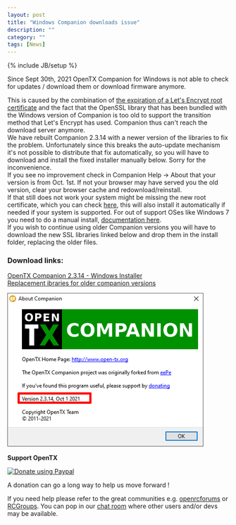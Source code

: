```yaml
---
layout: post
title: "Windows Companion downloads issue"
description: ""
category: ""
tags: [News]
---
```

{% include JB/setup %}

Since Sept 30th, 2021 OpenTX Companion for Windows is not able to check for updates / download them or download firmware anymore.  

This is caused by the combination of [the expiration of a Let's Encrypt root certificate](https://letsencrypt.org/docs/dst-root-ca-x3-expiration-september-2021/) and the fact that the OpenSSL library that has been bundled with the Windows version of Companion is too old to support the transition method that Let's Encrypt has used. Companion thus can't reach the download server anymore.  
We have rebuilt Companion 2.3.14 with a newer version of the libraries to fix the problem. Unfortunately since this breaks the auto-update mechanism it's not possible to distribute that fix automatically, so you will have to download and install the fixed installer manually below. Sorry for the inconvenience.  
If you see no improvement check in Companion Help -> About that your version is from Oct. 1st. If not your browser may have served you the old version, clear your browser cache and redownload/reinstall.  
If that still does not work your system might be missing the new root certificate, which you can check [here](https://valid-isrgrootx1.letsencrypt.org/), this will also install it automatically if needed if your system is supported. For out of support OSes like Windows 7 you need to do a manual install, [documentation here](https://docs.certifytheweb.com/docs/kb/kb-202109-letsencrypt/#windows-pcs).  
If you wish to continue using older Companion versions you will have to download the new SSL libraries linked below and drop them in the install folder, replacing the older files.  

### Download links:  

[OpenTX Companion 2.3.14  - Windows Installer](https://downloads.open-tx.org/2.3/release/companion/windows/companion-windows-2.3.14.exe)  
[Replacement ibraries for older companion versions](https://downloads.open-tx.org/tools/openssl-1.0.2u.zip)  

  
![](/assets/images/companion_oct1.png)
  


**Support OpenTX**

<a href="https://www.paypal.com/cgi-bin/webscr?cmd=_s-xclick&amp;hosted_button_id=DJ9MASSKVW8WN" rel="nofollow"><img src="https://camo.githubusercontent.com/11b2f47d7b4af17ef3a803f57c37de3ac82ac039/68747470733a2f2f696d672e736869656c64732e696f2f62616467652f70617970616c2d646f6e6174652d79656c6c6f772e737667" alt="Donate using Paypal" data-canonical-src="https://img.shields.io/badge/paypal-donate-yellow.svg" style="max-width:100%;"></a>

A donation can go a long way to help us move forward !  

If you need help please refer to the great communities e.g. [openrcforums](http://openrcforums.com/forum/viewforum.php?f=45) or [RCGroups](https://www.rcgroups.com/forums/showthread.php?3395177-Official-OpenTX-version-2-3-Discussion-Thread). You can pop in our [chat room](https://discord.gg/CZCwVx2) where other users and/or devs may be available.
